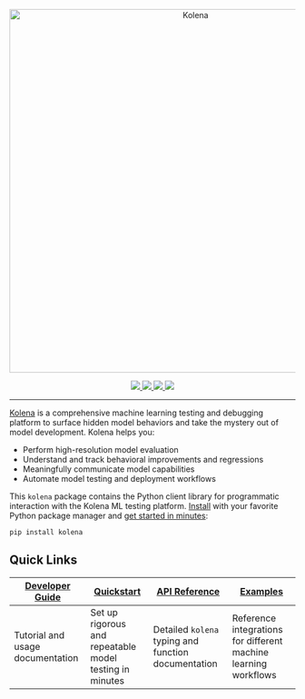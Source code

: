 <p align="center">
  <a href="https://docs.kolena.io">
    <img src="https://docs.kolena.io/assets/images/kolena-banner.png" width="640" alt="Kolena" />
  </a>
</p>

<p align='center'>
  <a href="https://pypi.python.org/pypi/kolena">
    <img
      src="https://img.shields.io/pypi/v/kolena?logo=python&logoColor=white&style=flat-square"
    />
  </a>
  <a href="https://www.apache.org/licenses/LICENSE-2.0">
    <img
      src="https://img.shields.io/pypi/l/kolena?style=flat-square"
    />
  </a>
  <a href="https://github.com/kolenaIO/kolena/actions">
    <img
      src="https://img.shields.io/github/checks-status/kolenaIO/kolena/trunk?logo=circleci&logoColor=white&style=flat-square"
    />
  </a>
  <a href="https://codecov.io/gh/kolenaIO/kolena" >
    <img
      src="https://img.shields.io/codecov/c/github/kolenaIO/kolena?logo=codecov&logoColor=white&style=flat-square&token=8WOY5I8SF1"
    />
  </a>
</p>

---

[Kolena](https://www.kolena.io) is a comprehensive machine learning testing and debugging platform to surface hidden
model behaviors and take the mystery out of model development. Kolena helps you:

- Perform high-resolution model evaluation
- Understand and track behavioral improvements and regressions
- Meaningfully communicate model capabilities
- Automate model testing and deployment workflows

This `kolena` package contains the Python client library for programmatic interaction with the Kolena ML testing
platform. [Install](https://docs.kolena.io/installing-kolena) with your favorite Python package manager and
[get started in minutes](https://docs.kolena.io/dataset/quickstart):

```
pip install kolena
```

## Quick Links

| [Developer Guide](https://docs.kolena.io) | [Quickstart](https://docs.kolena.io/dataset/quickstart) | [API Reference](https://docs.kolena.io/reference) | [Examples](./examples) |
| --- | --- | --- | --- |
| Tutorial and usage documentation | Set up rigorous and repeatable model testing in minutes | Detailed `kolena` typing and function documentation | Reference integrations for different machine learning workflows |
